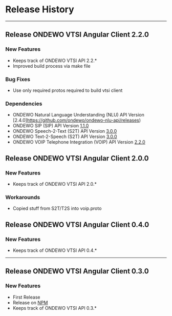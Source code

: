 # Release History
*****************
## Release ONDEWO VTSI Angular Client 2.2.0

### New Features
* Keeps track of ONDEWO VTSI API 2.2.*
* Improved build process via make file
### Bug Fixes
* Use only required protos required to build vtsi client

### Dependencies
* ONDEWO Natural Language Understanding (NLU) API Version [2.4.0]https://github.com/ondewo/ondewo-nlu-api/releases)
* ONDEWO SIP (SIP) API Version [1.1.0](https://github.com/ondewo/ondewo-sip-api/releases)
* ONDEWO Speech-2-Text (S2T) API Version [3.0.0](https://github.com/ondewo/ondewo-s2t-api/releases)
* ONDEWO Text-2-Speech (S2T) API Version [3.0.0](https://github.com/ondewo/ondewo-t2s-api/releases)
* ONDEWO VOIP Telephone Integration (VOIP) API Version [2.2.0](https://github.com/ondewo/ondewo-vtsi-api/releases)

## Release ONDEWO VTSI Angular Client 2.0.0

### New Features
* Keeps track of ONDEWO VTSI API 2.0.*

### Workarounds
* Copied stuff from S2T/T2S into voip.proto

## Release ONDEWO VTSI Angular Client 0.4.0

### New Features
* Keeps track of ONDEWO VTSI API 0.4.*

***

## Release ONDEWO VTSI Angular Client 0.3.0

### New Features
* First Release
* Release on [NPM](https://www.npmjs.com/package/@ondewo/nlu-client-angular)
* Keeps track of ONDEWO VTSI API 0.3.*
